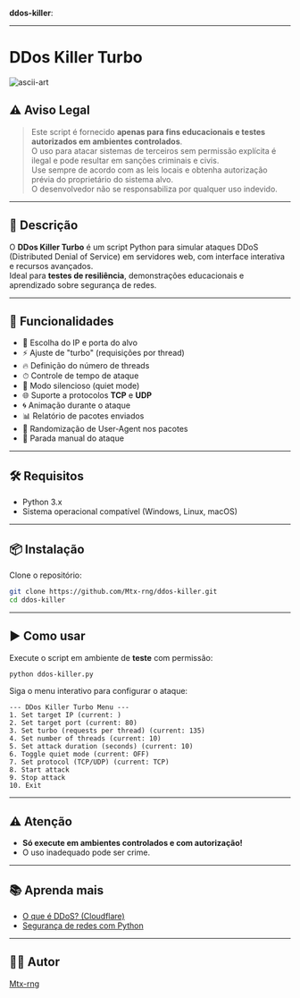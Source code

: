  **ddos-killer**:

---

# DDos Killer Turbo

![ascii-art](https://raw.githubusercontent.com/Mtx-rng/ddos-killer/main/arte-ascii.png)

## ⚠️ Aviso Legal

> Este script é fornecido **apenas para fins educacionais e testes autorizados em ambientes controlados**.  
> O uso para atacar sistemas de terceiros sem permissão explícita é ilegal e pode resultar em sanções criminais e civis.  
> Use sempre de acordo com as leis locais e obtenha autorização prévia do proprietário do sistema alvo.  
> O desenvolvedor não se responsabiliza por qualquer uso indevido.

---

## 📝 Descrição

O **DDos Killer Turbo** é um script Python para simular ataques DDoS (Distributed Denial of Service) em servidores web, com interface interativa e recursos avançados.  
Ideal para **testes de resiliência**, demonstrações educacionais e aprendizado sobre segurança de redes.

---

## 🚀 Funcionalidades

- 🎯 Escolha do IP e porta do alvo
- ⚡ Ajuste de "turbo" (requisições por thread)
- 🔥 Definição do número de threads
- ⏱ Controle de tempo de ataque
- 🤫 Modo silencioso (quiet mode)
- 🌐 Suporte a protocolos **TCP** e **UDP**
- 🌀 Animação durante o ataque
- 📊 Relatório de pacotes enviados
- 🔄 Randomização de User-Agent nos pacotes
- 🛑 Parada manual do ataque

---

## 🛠 Requisitos

- Python 3.x
- Sistema operacional compatível (Windows, Linux, macOS)

---

## 📦 Instalação

Clone o repositório:

```bash
git clone https://github.com/Mtx-rng/ddos-killer.git
cd ddos-killer
```

---

## ▶️ Como usar

Execute o script em ambiente de **teste** com permissão:

```bash
python ddos-killer.py
```

Siga o menu interativo para configurar o ataque:

```
--- DDos Killer Turbo Menu ---
1. Set target IP (current: )
2. Set target port (current: 80)
3. Set turbo (requests per thread) (current: 135)
4. Set number of threads (current: 10)
5. Set attack duration (seconds) (current: 10)
6. Toggle quiet mode (current: OFF)
7. Set protocol (TCP/UDP) (current: TCP)
8. Start attack
9. Stop attack
10. Exit
```

---

## ⚠️ Atenção

- **Só execute em ambientes controlados e com autorização!**
- O uso inadequado pode ser crime.

---

## 📚 Aprenda mais

- [O que é DDoS? (Cloudflare)](https://www.cloudflare.com/pt-br/learning/ddos/what-is-a-ddos-attack/)
- [Segurança de redes com Python](https://docs.python.org/3/library/socket.html)

---

## 👨‍💻 Autor

[Mtx-rng](https://github.com/Mtx-rng)